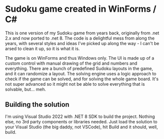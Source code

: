 # Sudoku game created in WinForms / C#

This is one version of my Sudoku game from years back, originally from .net 2.x and now ported to .net 8. The code is a delightful mess from along the years, with several styles and ideas I've picked up along the way - I can't be arsed to clean it up, so it is what it is.

The game is on WinForms and thus Windows only. The UI is made up of a custom control with manual drawing of the grid and numbers and everything. There are a bunch of predefined Sudoku layouts in the game, and it can randomize a layout. The solving engine uses a logic approach to check if the game can be solved, and for solving the whole game board. It's not super advanced so it might not be able to solve everything that is solvable, but... meh.

## Building the solution

I'm using Visual Studio 2022 with .NET 8 SDK to build the project. Nothing else, no 3rd party components or libraries needed. Just load the solution to your Visual Studio (the big daddy, not VSCode), hit Build and it should, well, build.
